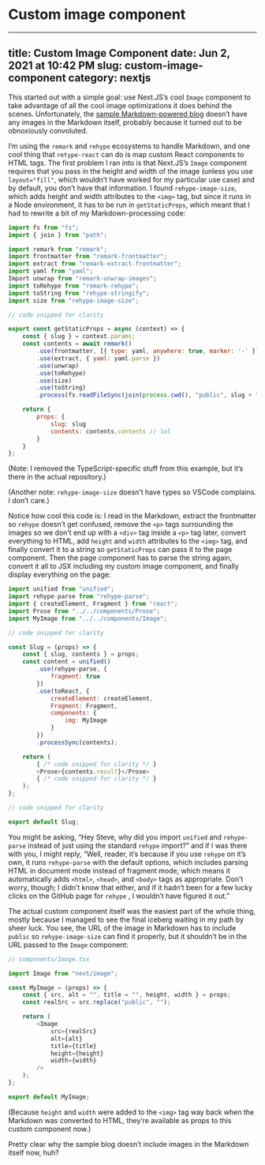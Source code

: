 # Custom image component

---
title: Custom Image Component
date: Jun 2, 2021 at 10:42 PM
slug: custom-image-component
category: nextjs
---

This started out with a simple goal: use Next.JS’s cool `Image` component to take advantage of all the cool image optimizations it does behind the scenes. Unfortunately, the [sample Markdown-powered blog](https://github.com/vercel/next.js/tree/canary/examples/blog-starter) doesn’t have any images in the Markdown itself, probably because it turned out to be obnoxiously convoluted.

I’m using the `remark` and `rehype` ecosystems to handle Markdown, and one cool thing that `retype-react` can do is map custom React components to HTML tags. The first problem I ran into is that Next.JS’s `Image` component requires that you pass in the height and width of the image (unless you use `layout="fill"`, which wouldn’t have worked for my particular use case) and by default, you don’t have that information. I found `rehype-image-size`, which adds height and width attributes to the `<img>` tag, but since it runs in a Node environment, it has to be run in `getStaticProps`, which meant that I had to rewrite a bit of my Markdown-processing code:

```js
import fs from "fs";
import { join } from "path";

import remark from "remark";
import frontmatter from "remark-frontmatter";
import extract from "remark-extract-frontmatter";
import yaml from "yaml";
Import unwrap from "remark-unwrap-images";
import toRehype from "remark-rehype";
import toString from "rehype-stringify";
import size from "rehype-image-size";

// code snipped for clarity

export const getStaticProps = async (context) => {
	const { slug } = context.params;
	const contents = await remark()
		.use(frontmatter, [{ type: yaml, anywhere: true, marker: '-' }])
		.use(extract, { yaml: yaml.parse })
		.use(unwrap)
		.use(toRehype)
		.use(size)
		.use(toString)
		.process(fs.readFileSync(join(process.cwd(), "public", slug + ".md")));

	return {
		props: {
			slug: slug
			contents: contents.contents // lol
		}
	}
};
```

(Note: I removed the TypeScript-specific stuff from this example, but it’s there in the actual repository.)

(Another note: `rehype-image-size` doesn’t have types so VSCode complains. I don’t care.)

Notice how cool this code is: I read in the Markdown, extract the frontmatter so `rehype` doesn’t get confused, remove the `<p>` tags surrounding the images so we don’t end up with a `<div>` tag inside a `<p>` tag later, convert everything to HTML, add `height` and `width` attributes to the `<img>` tag, and finally convert it to a string so `getStaticProps` can pass it to the page component. Then the page component has to parse the string again, convert it all to JSX including my custom image component, and finally display everything on the page:

```js
import unified from "unified";
import rehype-parse from "rehype-parse";
import { createElement, Fragment } from "react";
import Prose from "../../components/Prose";
import MyImage from "../../components/Image";

// code snipped for clarity

const Slug = (props) => {
	const { slug, contents } = props;
	const content = unified()
		.use(rehype-parse, {
			fragment: true
		})
		.use(toReact, {
			createElement: createElement,
			Fragment: Fragment,
			components: {
				img: MyImage
			}
		})
		.processSync(contents);

	return (
		{ /* code snipped for clarity */ }
		<Prose>{contents.result}</Prose>
		{ /* code snipped for clarity */ }
	);
};

// code snipped for clarity

export default Slug;
```

You might be asking, “Hey Steve, why did you import `unified` and `rehype-parse` instead of just using the standard `rehype` import?” and if I was there with you, I might reply, “Well, reader, it’s because if you use `rehype` on it’s own, it runs `rehype-parse` with the default options, which includes parsing HTML in document mode instead of fragment mode, which means it automatically adds `<html>`, `<head>`, and `<body>` tags as appropriate. Don’t worry, though; I didn’t know that either, and if it hadn’t been for a few lucky clicks on the GitHub page for `rehype` , I wouldn’t have figured it out.”

The actual custom component itself was the easiest part of the whole thing, mostly because I managed to see the final iceberg waiting in my path by sheer luck. You see, the URL of the image in Markdown has to include `public` so `rehype-image-size` can find it properly, but it shouldn’t be in the URL passed to the `Image` component:

```js
// components/Image.tsx

import Image from "next/image";

const MyImage = (props) => {
	const { src, alt = "", title = "", height, width } = props;
	const realSrc = src.replace("public", "");

	return (
		<Image
			src={realSrc}
			alt={alt}
			title={title}
			height={height}
			width={width}
		/>
	);
};

export default MyImage;

```

(Because `height` and `width` were added to the `<img>` tag way back when the Markdown was converted to HTML, they’re available as props to this custom component now.)

Pretty clear why the sample blog doesn’t include images in the Markdown itself now, huh?